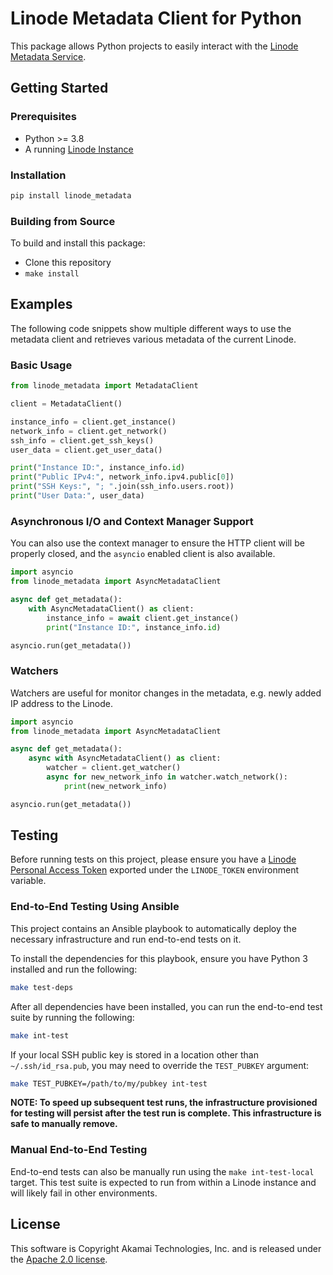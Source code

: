 # Linode Metadata Client for Python

This package allows Python projects to easily interact with the [Linode Metadata Service](https://www.linode.com/docs/products/compute/compute-instances/guides/metadata/?tabs=linode-api).

## Getting Started

### Prerequisites

- Python >= 3.8
- A running [Linode Instance](https://www.linode.com/docs/api/linode-instances/)

### Installation

```bash
pip install linode_metadata
```

### Building from Source

To build and install this package:

- Clone this repository
- `make install`

## Examples

The following code snippets show multiple different ways to use the metadata
client and retrieves various metadata of the current Linode.

### Basic Usage

```python
from linode_metadata import MetadataClient

client = MetadataClient()

instance_info = client.get_instance()
network_info = client.get_network()
ssh_info = client.get_ssh_keys()
user_data = client.get_user_data()

print("Instance ID:", instance_info.id)
print("Public IPv4:", network_info.ipv4.public[0])
print("SSH Keys:", "; ".join(ssh_info.users.root))
print("User Data:", user_data)
```

### Asynchronous I/O and Context Manager Support

You can also use the context manager to ensure the HTTP client will be properly closed, and the
`asyncio` enabled client is also available.

```python
import asyncio
from linode_metadata import AsyncMetadataClient

async def get_metadata():
    with AsyncMetadataClient() as client:
        instance_info = await client.get_instance()
        print("Instance ID:", instance_info.id)

asyncio.run(get_metadata())
```

### Watchers

Watchers are useful for monitor changes in the metadata, e.g. newly added IP address to the Linode.

```python
import asyncio
from linode_metadata import AsyncMetadataClient

async def get_metadata():
    async with AsyncMetadataClient() as client:
        watcher = client.get_watcher()
        async for new_network_info in watcher.watch_network():
            print(new_network_info)

asyncio.run(get_metadata())
```

## Testing

Before running tests on this project, please ensure you have a
[Linode Personal Access Token](https://www.linode.com/docs/products/tools/api/guides/manage-api-tokens/)
exported under the `LINODE_TOKEN` environment variable.

### End-to-End Testing Using Ansible

This project contains an Ansible playbook to automatically deploy the necessary infrastructure
and run end-to-end tests on it.

To install the dependencies for this playbook, ensure you have Python 3 installed and run the following:

```bash
make test-deps
```

After all dependencies have been installed, you can run the end-to-end test suite by running the following:

```bash
make int-test
```

If your local SSH public key is stored in a location other than `~/.ssh/id_rsa.pub`,
you may need to override the `TEST_PUBKEY` argument:

```bash
make TEST_PUBKEY=/path/to/my/pubkey int-test
```

**NOTE: To speed up subsequent test runs, the infrastructure provisioned for testing will persist after the test run is complete.
This infrastructure is safe to manually remove.**

### Manual End-to-End Testing

End-to-end tests can also be manually run using the `make int-test-local` target.
This test suite is expected to run from within a Linode instance and will likely 
fail in other environments.

## License

This software is Copyright Akamai Technologies, Inc. and is released under the [Apache 2.0 license](./LICENSE).
